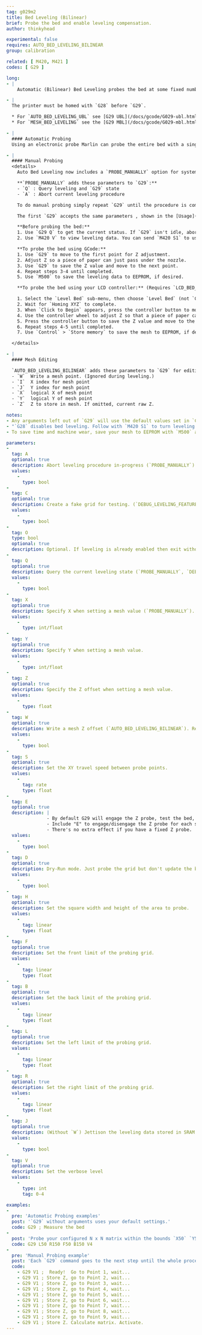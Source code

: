```yaml
---
tag: g029m2
title: Bed Leveling (Bilinear)
brief: Probe the bed and enable leveling compensation.
author: thinkyhead

experimental: false
requires: AUTO_BED_LEVELING_BILINEAR
group: calibration

related: [ M420, M421 ]
codes: [ G29 ]

long:
- |
    Automatic (Bilinear) Bed Leveling probes the bed at some fixed number of points and produces a mesh representing the imperfections across the bed.

- |
  The printer must be homed with `G28` before `G29`.

  * For `AUTO_BED_LEVELING_UBL` see [G29 UBL](/docs/gcode/G029-ubl.html) and [G26 Mesh Editing](/docs/gcode/G026.html).
  * For `MESH_BED_LEVELING` see the [G29 MBL](/docs/gcode/G029-mbl.html) page.

- |
  #### Automatic Probing
  Using an electronic probe Marlin can probe the entire bed with a single `G29` command. See parameter descriptions and examples below for details.

- |
  #### Manual Probing
  <details>
    Auto Bed Leveling now includes a `PROBE_MANUALLY` option for systems lacking a probe.

    **`PROBE_MANUALLY` adds these parameters to `G29`:**
    - `Q` : Query leveling and `G29` state
    - `A` : Abort current leveling procedure

    To do manual probing simply repeat `G29` until the procedure is complete.

    The first `G29` accepts the same parameters , shown in the [Usage](#usage-g029a) section below. The exact parameters available will depend on which style of bed leveling is enabled. (***Note:** UBL parameters are not covered on this page unless they coincide. See the [`G29` for UBL](/docs/gcode/G029-ubl.html) page for a full list of its options.*)

    **Before probing the bed:**
    1. Use `G29 Q` to get the current status. If `G29` isn't idle, abort with `G29 A`.
    2. Use `M420 V` to view leveling data. You can send `M420 S1` to use the existing data.

    **To probe the bed using GCode:**
    1. Use `G29` to move to the first point for Z adjustment.
    2. Adjust Z so a piece of paper can just pass under the nozzle.
    3. Use `G29` to save the Z value and move to the next point.
    4. Repeat steps 3-4 until completed.
    5. Use `M500` to save the leveling data to EEPROM, if desired.

    **To probe the bed using your LCD controller:** (Requires `LCD_BED_LEVELING`)

    1. Select the `Level Bed` sub-menu, then choose `Level Bed` (not `Cancel`).
    2. Wait for `Homing XYZ` to complete.
    3. When `Click to Begin` appears, press the controller button to move to the first point.
    4. Use the controller wheel to adjust Z so that a piece of paper can just pass under the nozzle.
    5. Press the controller button to save the Z value and move to the next point.
    6. Repeat steps 4-5 until completed.
    7. Use `Control` > `Store memory` to save the mesh to EEPROM, if desired.

  </details>

- |
  #### Mesh Editing

  `AUTO_BED_LEVELING_BILINEAR` adds these parameters to `G29` for editing mesh points:
  - `W`  Write a mesh point. (Ignored during leveling.)
  - `I`  X index for mesh point
  - `J`  Y index for mesh point
  - `X`  logical X of mesh point
  - `Y`  logical Y of mesh point
  - `Z`  Z to store in mesh. If omitted, current raw Z.

notes:
- Any arguments left out of `G29` will use the default values set in `Configuration.h`.
- "`G28` disables bed leveling. Follow with `M420 S1` to turn leveling on, or use `RESTORE_LEVELING_AFTER_G28` to automatically keep leveling on after `G28`."
- To save time and machine wear, save your mesh to EEPROM with `M500` and in your slicer's "Starting G-Code" replace `G29` with `M420 S1` to enable your last-saved mesh.

parameters:
-
  tag: A
  optional: true
  description: Abort leveling procedure in-progress (`PROBE_MANUALLY`)
  values:
    -
      type: bool
-
  tag: C
  optional: true
  description: Create a fake grid for testing. (`DEBUG_LEVELING_FEATURE`)
  values:
    -
      type: bool
-
  tag: O
  type: bool
  optional: true
  description: Optional. If leveling is already enabled then exit without leveling. (1.1.9)
-
  tag: Q
  optional: true
  description: Query the current leveling state (`PROBE_MANUALLY`, `DEBUG_LEVELING_FEATURE`)
  values:
    -
      type: bool
-
  tag: X
  optional: true
  description: Specify X when setting a mesh value (`PROBE_MANUALLY`).
  values:
    -
      type: int/float
-
  tag: Y
  optional: true
  description: Specify Y when setting a mesh value.
  values:
    -
      type: int/float
-
  tag: Z
  optional: true
  description: Specify the Z offset when setting a mesh value.
  values:
    -
      type: float
-
  tag: W
  optional: true
  description: Write a mesh Z offset (`AUTO_BED_LEVELING_BILINEAR`). Requires `X`,`Y` or `I`,`J` to specify the point, and `Z` to specify the value.
  values:
    -
      type: bool
-
  tag: S
  optional: true
  description: Set the XY travel speed between probe points.
  values:
    -
      tag: rate
      type: float
-
  tag: E
  optional: true
  description: |
               - By default G29 will engage the Z probe, test the bed, then disengage.
               - Include "E" to engage/disengage the Z probe for each sample.
               - There's no extra effect if you have a fixed Z probe.
  values:
    -
      type: bool
-
  tag: D
  optional: true
  description: Dry-Run mode. Just probe the grid but don't update the bed leveling data
  values:
    -
      type: bool
-
  tag: H
  optional: true
  description: Set the square width and height of the area to probe.
  values:
    -
      tag: linear
      type: float
-
  tag: F
  optional: true
  description: Set the front limit of the probing grid.
  values:
    -
      tag: linear
      type: float
-
  tag: B
  optional: true
  description: Set the back limit of the probing grid.
  values:
    -
      tag: linear
      type: float
-
  tag: L
  optional: true
  description: Set the left limit of the probing grid.
  values:
    -
      tag: linear
      type: float
-
  tag: R
  optional: true
  description: Set the right limit of the probing grid.
  values:
    -
      tag: linear
      type: float
-
  tag: J
  optional: true
  description: (Without `W`) Jettison the leveling data stored in SRAM and turn off leveling compensation. Data in EEPROM is not affected.
  values:
    -
      type: bool
-
  tag: V
  optional: true
  description: Set the verbose level
  values:
    -
      type: int
      tag: 0-4

examples:
-
  pre: 'Automatic Probing examples'
  post: '`G29` without arguments uses your default settings.'
  code: G29 ; Measure the bed
-
  post: 'Probe your configured N x N matrix within the bounds `X50` `Y50` to `X150` `Y150` (verbose).'
  code: G29 L50 R150 F50 B150 V4
-
  pre: 'Manual Probing example'
  post: 'Each `G29` command goes to the next step until the whole procedure is done. The `V1` parameter provides a progress report.'
  code:
    - G29 V1 ;  Ready!  Go to Point 1, wait...
    - G29 V1 ; Store Z, go to Point 2, wait...
    - G29 V1 ; Store Z, go to Point 3, wait...
    - G29 V1 ; Store Z, go to Point 4, wait...
    - G29 V1 ; Store Z, go to Point 5, wait...
    - G29 V1 ; Store Z, go to Point 6, wait...
    - G29 V1 ; Store Z, go to Point 7, wait...
    - G29 V1 ; Store Z, go to Point 8, wait...
    - G29 V1 ; Store Z, go to Point 9, wait...
    - G29 V1 ; Store Z. Calculate matrix. Activate.
---
```


